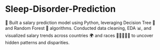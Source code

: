 # Sleep-Disorder-Prediction
🌟 Built a salary prediction model using Python, leveraging Decision Tree 🌳 and Random Forest 🌲 algorithms. Conducted data cleaning, EDA 📊, and visualized salary trends across countries 🌍 and races 🧑🏽‍🤝‍🧑🏼 to uncover hidden patterns and disparities.
